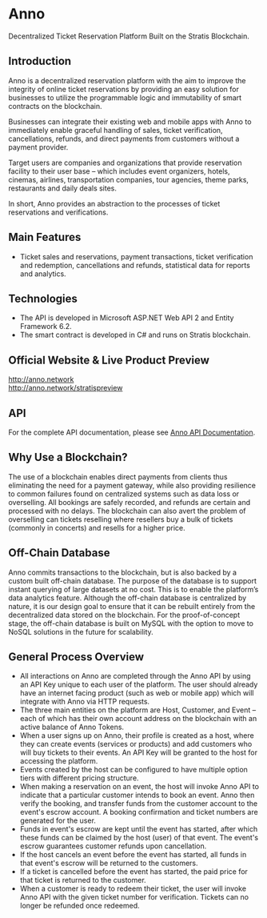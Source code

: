 # Anno
Decentralized Ticket Reservation Platform Built on the Stratis Blockchain.

## Introduction
Anno is a decentralized reservation platform with the aim to improve the integrity of online ticket reservations by providing an easy solution for businesses to utilize the programmable logic and immutability of smart contracts on the blockchain.

Businesses can integrate their existing web and mobile apps with Anno to immediately enable graceful handling of sales, ticket verification, cancellations, refunds, and direct payments from customers without a payment provider.

Target users are companies and organizations that provide reservation facility to their user base – which includes event organizers, hotels, cinemas, airlines, transportation companies, tour agencies, theme parks, restaurants and daily deals sites.

In short, Anno provides an abstraction to the processes of ticket reservations and verifications.

## Main Features
*	Ticket sales and reservations, payment transactions, ticket verification and redemption, cancellations and refunds, statistical data for reports and analytics.

## Technologies
*	The API is developed in Microsoft ASP.NET Web API 2 and Entity Framework 6.2.
*	The smart contract is developed in C# and runs on Stratis blockchain.

## Official Website & Live Product Preview
<a href="http://anno.network" target="_blank">http://anno.network</a><br />
<a href="http://anno.network/stratispreview" target="_blank">http://anno.network/stratispreview</a>

## API
For the complete API documentation, please see <a href="https://documenter.getpostman.com/view/469639/anno-api/RVfyDW5V" target="_blank">Anno API Documentation</a>.

## Why Use a Blockchain?
The use of a blockchain enables direct payments from clients thus eliminating the need for a payment gateway, while also providing resilience to common failures found on centralized systems such as data loss or overselling. All bookings are safely recorded, and refunds are certain and processed with no delays. The blockchain can also avert the problem of overselling can tickets reselling where resellers buy a bulk of tickets (commonly in concerts) and resells for a higher price.

## Off-Chain Database
Anno commits transactions to the blockchain, but is also backed by a custom built off-chain database. The purpose of the database is to support instant querying of large datasets at no cost. This is to enable the platform’s data analytics feature. Although the off-chain database is centralized by nature, it is our design goal to ensure that it can be rebuilt entirely from the decentralized data stored on the blockchain.
For the proof-of-concept stage, the off-chain database is built on MySQL with the option to move to NoSQL solutions in the future for scalability.

## General Process Overview
*	All interactions on Anno are completed through the Anno API by using an API Key unique to each user of the platform. The user should already have an internet facing product (such as web or mobile app) which will integrate with Anno via HTTP requests.
*	The three main entities on the platform are Host, Customer, and Event – each of which has their own account address on the blockchain with an active balance of Anno Tokens.
*	When a user signs up on Anno, their profile is created as a host, where they can create events (services or products) and add customers who will buy tickets to their events. An API Key will be granted to the host for accessing the platform.
*	Events created by the host can be configured to have multiple option tiers with different pricing structure.
*	When making a reservation on an event, the host will invoke Anno API to indicate that a particular customer intends to book an event. Anno then verify the booking, and transfer funds from the customer account to the event's escrow account. A booking confirmation and ticket numbers are generated for the user.
*	Funds in event's escrow are kept until the event has started, after which these funds can be claimed by the host (user) of that event. The event's escrow guarantees customer refunds upon cancellation.
*	If the host cancels an event before the event has started, all funds in that event's escrow will be returned to the customers.
*	If a ticket is cancelled before the event has started, the paid price for that ticket is returned to the customer.
*	When a customer is ready to redeem their ticket, the user will invoke Anno API with the given ticket number for verification. Tickets can no longer be refunded once redeemed.

